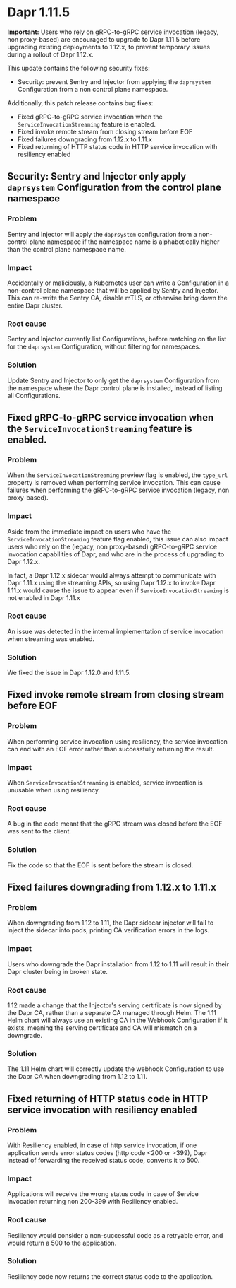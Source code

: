 # Dapr 1.11.5

**Important:** Users who rely on gRPC-to-gRPC service invocation (legacy, non proxy-based) are encouraged to upgrade to Dapr 1.11.5 before upgrading existing deployments to 1.12.x, to prevent temporary issues during a rollout of Dapr 1.12.x.

This update contains the following security fixes:

- Security: prevent Sentry and Injector from applying the `daprsystem` Configuration from a non control plane namespace.

Additionally, this patch release contains bug fixes:

- Fixed gRPC-to-gRPC service invocation when the `ServiceInvocationStreaming` feature is enabled.
- Fixed invoke remote stream from closing stream before EOF
- Fixed failures downgrading from 1.12.x to 1.11.x
- Fixed returning of HTTP status code in HTTP service invocation with resiliency enabled

## Security: Sentry and Injector only apply `daprsystem` Configuration from the control plane namespace

### Problem

Sentry and Injector will apply the `daprsystem` configuration from a non-control plane namespace if the namespace name is alphabetically higher than the control plane namespace name.

### Impact

Accidentally or maliciously, a Kubernetes user can write a Configuration in a non-control plane namespace that will be applied by Sentry and Injector.
This can re-write the Sentry CA, disable mTLS, or otherwise bring down the entire Dapr cluster.

### Root cause

Sentry and Injector currently list Configurations, before matching on the list for the `daprsystem` Configuration, without filtering for namespaces.

### Solution

Update Sentry and Injector to only get the `daprsystem` Configuration from the namespace where the Dapr control plane is installed, instead of listing all Configurations.

## Fixed gRPC-to-gRPC service invocation when the `ServiceInvocationStreaming` feature is enabled.

### Problem

When the `ServiceInvocationStreaming` preview flag is enabled, the `type_url` property is removed when performing service invocation. This can cause failures when performing the  gRPC-to-gRPC service invocation (legacy, non proxy-based).

### Impact

Aside from the immediate impact on users who have the `ServiceInvocationStreaming` feature flag enabled, this issue can also impact users who rely on the (legacy, non proxy-based) gRPC-to-gRPC service invocation capabilities of Dapr, and who are in the process of upgrading to Dapr 1.12.x.

In fact, a Dapr 1.12.x sidecar would always attempt to communicate with Dapr 1.11.x using the streaming APIs, so using Dapr 1.12.x to invoke Dapr 1.11.x would cause the issue to appear even if `ServiceInvocationStreaming` is not enabled in Dapr 1.11.x

### Root cause

An issue was detected in the internal implementation of service invocation when streaming was enabled.

### Solution

We fixed the issue in Dapr 1.12.0 and 1.11.5.

## Fixed invoke remote stream from closing stream before EOF

### Problem

When performing service invocation using resiliency, the service invocation can end with an EOF error rather than successfully returning the result.

### Impact

When `ServiceInvocationStreaming` is enabled, service invocation is unusable when using resiliency.

### Root cause

A bug in the code meant that the gRPC stream was closed before the EOF was sent to the client.

### Solution

Fix the code so that the EOF is sent before the stream is closed.

## Fixed failures downgrading from 1.12.x to 1.11.x

### Problem

When downgrading from 1.12 to 1.11, the Dapr sidecar injector will fail to inject the sidecar into pods, printing CA verification errors in the logs.

### Impact

Users who downgrade the Dapr installation from 1.12 to 1.11 will result in their Dapr cluster being in broken state.

### Root cause

1.12 made a change that the Injector's serving certificate is now signed by the Dapr CA, rather than a separate CA managed through Helm.
The 1.11 Helm chart will always use an existing CA in the Webhook Configuration if it exists, meaning the serving certificate and CA will mismatch on a downgrade.

### Solution

The 1.11 Helm chart will correctly update the webhook Configuration to use the Dapr CA when downgrading from 1.12 to 1.11.

## Fixed returning of HTTP status code in HTTP service invocation with resiliency enabled

### Problem

With Resiliency enabled, in case of http service invocation, if one application sends error status codes (http code <200 or >399), Dapr instead of forwarding the received status code, converts it to 500.

### Impact

Applications will receive the wrong status code in case of Service Invocation returning non 200-399 with Resiliency enabled.

### Root cause

Resiliency would consider a non-successful code as a retryable error, and would return a 500 to the application.

### Solution

Resiliency code now returns the correct status code to the application.

